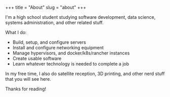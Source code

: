 +++
title = "About"
slug = "about"
+++

I'm a high school student studying software development,
data science, systems administration, and other related stuff.

What I do:

- Build, setup, and configure servers
- Install and configure networking equipment
- Manage hypervisors, and docker/k8s/rancher instances
- Create usable software
- Learn whatever technology is needed to complete a job

In my free time, I also do satellite reception,
3D printing, and other nerd stuff that you will
see here.

Thanks for reading!
